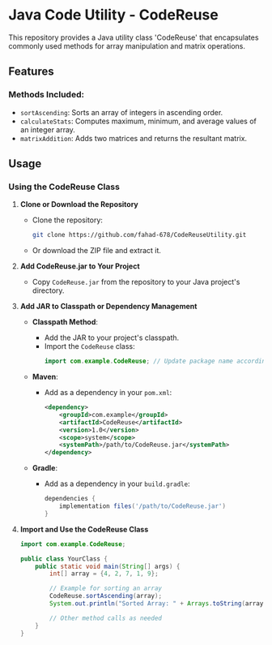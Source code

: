 # Java Code Utility - CodeReuse

This repository provides a Java utility class 'CodeReuse' that encapsulates commonly used methods for array manipulation and matrix operations.

## Features

### Methods Included:

-   `sortAscending`: Sorts an array of integers in ascending order.
-   `calculateStats`: Computes maximum, minimum, and average values of an integer array.
-   `matrixAddition`: Adds two matrices and returns the resultant matrix.

## Usage

### Using the CodeReuse Class

1. **Clone or Download the Repository**

    - Clone the repository:
        ```bash
        git clone https://github.com/fahad-678/CodeReuseUtility.git
        ```
    - Or download the ZIP file and extract it.

2. **Add CodeReuse.jar to Your Project**

    - Copy `CodeReuse.jar` from the repository to your Java project's directory.

3. **Add JAR to Classpath or Dependency Management**

    - **Classpath Method**:

        - Add the JAR to your project's classpath.
        - Import the `CodeReuse` class:
            ```java
            import com.example.CodeReuse; // Update package name accordingly
            ```

    - **Maven**:

        - Add as a dependency in your `pom.xml`:
            ```xml
            <dependency>
                <groupId>com.example</groupId>
                <artifactId>CodeReuse</artifactId>
                <version>1.0</version>
                <scope>system</scope>
                <systemPath>/path/to/CodeReuse.jar</systemPath>
            </dependency>
            ```

    - **Gradle**:
        - Add as a dependency in your `build.gradle`:
            ```groovy
            dependencies {
                implementation files('/path/to/CodeReuse.jar')
            }
            ```

4. **Import and Use the CodeReuse Class**

    ```java
    import com.example.CodeReuse;

    public class YourClass {
        public static void main(String[] args) {
            int[] array = {4, 2, 7, 1, 9};

            // Example for sorting an array
            CodeReuse.sortAscending(array);
            System.out.println("Sorted Array: " + Arrays.toString(array));

            // Other method calls as needed
        }
    }
    ```
